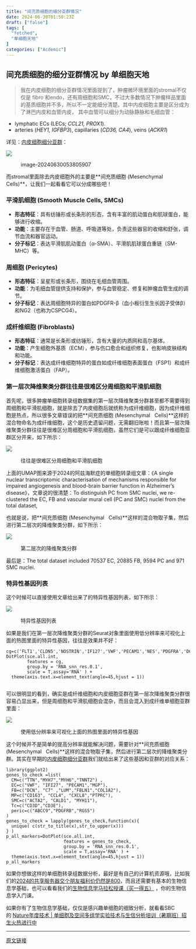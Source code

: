 ```yaml
---
title: "间充质细胞的细分亚群情况"
date: 2024-06-30T01:50:23Z
draft: ["false"]
tags: [
  "fetched",
  "单细胞天地"
]
categories: ["Acdemic"]
---
```

间充质细胞的细分亚群情况 by 单细胞天地
------
<div><section data-tool="mdnice编辑器" data-website="https://www.mdnice.com"><blockquote data-tool="mdnice编辑器"><span></span><p>我在内皮细胞的细分亚群情况里面提到了，肿瘤微环境里面的stromal不仅仅是 fibro 和endo，还有周细胞和SMC，不过大多数情况下肿瘤样品里面的基质细胞并不多，所以不一定能细分清楚。其中内皮细胞主要是区分成为了淋巴内皮和血管内皮， 其中血管可以细分为动脉静脉和毛细血管：</p></blockquote><ul data-tool="mdnice编辑器"><li><section>lymphatic ECs (LECs; <em>CCL21, PROX1</em>).</section></li><li><section>arteries (<em>HEY1, IGFBP3</em>), capillaries (<em>CD36, CA4</em>), veins (<em>ACKR1</em>)</section></li></ul><p data-tool="mdnice编辑器">详见：<a href="https://mp.weixin.qq.com/s?__biz=MzI1Njk4ODE0MQ==&amp;mid=2247508199&amp;idx=1&amp;sn=692f03da0c5ffd721bc838e4376c8bd9&amp;scene=21#wechat_redirect" data-linktype="2">内皮细胞细分亚群</a>：</p><p><img data-galleryid="" data-imgfileid="100040095" data-ratio="1.2953703703703703" data-s="300,640" data-src="https://mmbiz.qpic.cn/mmbiz_png/siaia0BDGJdjSpic1XSN4tY1j7JlyibZF8WYR4pEbPwEdtBBM2QjlcSQXFAWlyKNNElibNt3TblYSnNUYvBTOGTZ9rw/640?wx_fmt=png&amp;from=appmsg" data-type="png" data-w="1080" src="https://mmbiz.qpic.cn/mmbiz_png/siaia0BDGJdjSpic1XSN4tY1j7JlyibZF8WYR4pEbPwEdtBBM2QjlcSQXFAWlyKNNElibNt3TblYSnNUYvBTOGTZ9rw/640?wx_fmt=png&amp;from=appmsg"></p><figure data-tool="mdnice编辑器"><figcaption>image-20240630053805907</figcaption></figure><p data-tool="mdnice编辑器">而stromal里面除去内皮细胞外的主要是**间充质细胞 (Mesenchymal   Cells)**，让我们一起看看它可以分成哪些吧！</p><h3 data-tool="mdnice编辑器"><span></span><span>平滑肌细胞 (Smooth Muscle Cells, SMCs)</span><span></span></h3><ul data-tool="mdnice编辑器"><li><section><strong>形态特征</strong>：具有纺锤形或长条形的形态，含有丰富的肌动蛋白和肌球蛋白，能够进行收缩。</section></li><li><section><strong>功能</strong>：主要存在于血管、肠道、呼吸道等处，负责这些器官的收缩和舒张，调节血流和器官运动。</section></li><li><section><strong>分子标记</strong>：表达平滑肌肌动蛋白（α-SMA）、平滑肌肌球蛋白重链（SM-MHC）等。</section></li></ul><h3 data-tool="mdnice编辑器"><span></span><span>周细胞 (Pericytes)</span><span></span></h3><ul data-tool="mdnice编辑器"><li><section><strong>形态特征</strong>：呈星形或长条形，围绕在毛细血管周围。</section></li><li><section><strong>功能</strong>：为毛细血管提供支持和保护，参与血管稳定、修复和肿瘤血管生成的调节。</section></li><li><section><strong>分子标记</strong>：表达周细胞特异的蛋白如PDGFR-β（血小板衍生生长因子受体β）和NG2（也称为CSPCG4）。</section></li></ul><h3 data-tool="mdnice编辑器"><span></span><span>成纤维细胞 (Fibroblasts)</span><span></span></h3><ul data-tool="mdnice编辑器"><li><section><strong>形态特征</strong>：通常是长条形或纺锤形，含有大量的内质网和高尔基体。</section></li><li><section><strong>功能</strong>：产生细胞外基质（ECM），参与伤口愈合和组织修复，也影响皮肤结构和功能。</section></li><li><section><strong>分子标记</strong>：表达成纤维细胞特异的蛋白如成纤维细胞表面蛋白（FSP1）和成纤维细胞激活蛋白（FAP）。</section></li></ul><h3 data-tool="mdnice编辑器"><span></span><span>第一层次降维聚类分群往往是很难区分周细胞和平滑肌细胞</span><span></span></h3><p data-tool="mdnice编辑器">首先呢，很多肿瘤单细胞转录组数据集的第一层次降维聚类分群甚至都不需要得到周细胞和平滑肌细胞，就是除去了内皮细胞后就统称为成纤维细胞，因为成纤维细胞是热点，所以很多文章错误的把**间充质细胞 (Mesenchymal   Cells)**这样的混合物命名为成纤维细胞，这个是历史遗留问题，无需翻旧账啦！而且第一层次降维聚类分群往往是很难区分周细胞和平滑肌细胞，虽然它们是可以跟成纤维细胞亚群区分开来，如下所示：</p><p><img data-galleryid="" data-imgfileid="100040093" data-ratio="0.9554896142433235" data-s="300,640" data-src="https://mmbiz.qpic.cn/mmbiz_png/siaia0BDGJdjSpic1XSN4tY1j7JlyibZF8WYQO8mYBYvVmficSasLDuNlAMib3Z4VQl6lsxj1h6VvO5reLzPiazzENImw/640?wx_fmt=png&amp;from=appmsg" data-type="png" data-w="674" src="https://mmbiz.qpic.cn/mmbiz_png/siaia0BDGJdjSpic1XSN4tY1j7JlyibZF8WYQO8mYBYvVmficSasLDuNlAMib3Z4VQl6lsxj1h6VvO5reLzPiazzENImw/640?wx_fmt=png&amp;from=appmsg"></p><figure data-tool="mdnice编辑器"><figcaption>往往是很难区分周细胞和平滑肌细胞</figcaption></figure><p data-tool="mdnice编辑器">上面的UMAP图来源于2024的阿兹海默症的单细胞转录组文章：《A single nuclear transcriptomic characterisation of mechanisms responsible for impaired angiogenesis and blood-brain barrier function in Alzheimer’s disease》，文章说的很清楚：To distinguish PC from SMC nuclei, we re-clustered the EC, FB and vascular mural cell (PC and SMC) nuclei from the total dataset,</p><p data-tool="mdnice编辑器">也就是说，把**间充质细胞 (Mesenchymal   Cells)**这样的混合物取子集，然后进行第二层次的降维聚类分群，如下所示：</p><p><img data-galleryid="" data-imgfileid="100040092" data-ratio="0.9629629629629629" data-s="300,640" data-src="https://mmbiz.qpic.cn/mmbiz_png/siaia0BDGJdjSpic1XSN4tY1j7JlyibZF8WYhK6JdCMTicE6UDsYWy6Vu70Qca7F5zoYBL90iccPVoIXbcV1W1iaaNShA/640?wx_fmt=png&amp;from=appmsg" data-type="png" data-w="648" src="https://mmbiz.qpic.cn/mmbiz_png/siaia0BDGJdjSpic1XSN4tY1j7JlyibZF8WYhK6JdCMTicE6UDsYWy6Vu70Qca7F5zoYBL90iccPVoIXbcV1W1iaaNShA/640?wx_fmt=png&amp;from=appmsg"></p><figure data-tool="mdnice编辑器"><figcaption>第二层次的降维聚类分群</figcaption></figure><p data-tool="mdnice编辑器">最后是：The total dataset included 70537 EC, 20885 FB, 9594 PC and 971 SMC nuclei.</p><h3 data-tool="mdnice编辑器"><span></span><span>特异性基因列表</span><span></span></h3><p data-tool="mdnice编辑器">这个时候可以直接使用文章给出来了的特异性基因列表，如下所示：</p><p><img data-galleryid="" data-imgfileid="100040094" data-ratio="1.1646706586826348" data-s="300,640" data-src="https://mmbiz.qpic.cn/mmbiz_png/siaia0BDGJdjSpic1XSN4tY1j7JlyibZF8WYRNevmCt78OpnDzUEIwfLvGtiaqIJlfoqzFqMyQTEk8ibibKGn3xgU6o9g/640?wx_fmt=png&amp;from=appmsg" data-type="png" data-w="668" src="https://mmbiz.qpic.cn/mmbiz_png/siaia0BDGJdjSpic1XSN4tY1j7JlyibZF8WYRNevmCt78OpnDzUEIwfLvGtiaqIJlfoqzFqMyQTEk8ibibKGn3xgU6o9g/640?wx_fmt=png&amp;from=appmsg"></p><figure data-tool="mdnice编辑器"><figcaption>特异性基因列表</figcaption></figure><p data-tool="mdnice编辑器">如果是我们在第一层次降维聚类分群的Seurat对象里面使用低分辨率来可视化上面的热图里面的特异性基因，往往是效果并不好：</p><pre data-tool="mdnice编辑器"><span></span><code>cg=c(<span>'FLT1'</span>,<span>'CLDN5'</span>,<span>'NOSTRIN'</span>,<span>'IF127'</span>,<span>'VWF'</span>,<span>'PECAM1'</span>,<span>'NES'</span>,<span>'PDGFRA'</span>,<span>'DCN'</span>,<span>'COL3A1'</span>,<span>'COL5A1'</span>,<span>'COL8A2'</span>,<span>'COL12A1'</span>,<span>'MMP2'</span>,<span>'COL6A1'</span>,<span>'COL1A1'</span>,<span>'ANPEP'</span>,<span>'RGS5'</span>,<span>'GRM8'</span>,<span>'ZIC1'</span>,<span>'NR2F2'</span>,<span>'CSPG4'</span>,<span>'PDGFRB'</span>,<span>'ABCC9'</span>,<span>'S1PR3'</span>,<span>'ACTA2'</span>,<span>'TAGLN'</span>,<span>'MYLK'</span>,<span>'MYH11'</span>)<br>DotPlot(sce.all.int, <br>        features = cg,<br>        group.by = <span>'RNA_snn_res.0.1'</span>,<br>        scale = <span>T</span>,assay=<span>'RNA'</span> ) +<br>  theme(axis.text.x=element_text(angle=<span>45</span>,hjust = <span>1</span>))<br><br></code></pre><p data-tool="mdnice编辑器">可以很明显的看到，确实是成纤维细胞和内皮细胞亚群在第一层次降维聚类分群很容易凸显出来，但是周细胞和平滑肌细胞会混杂，而且会混入到成纤维单细胞亚群里面：</p><p><img data-galleryid="" data-imgfileid="100040096" data-ratio="0.625" data-s="300,640" data-src="https://mmbiz.qpic.cn/mmbiz_png/siaia0BDGJdjSpic1XSN4tY1j7JlyibZF8WYSicAPEmX8VHHaMicoqA3BE7tASI08UjldhvNXyVibV1lyoic0uKdC9lEpg/640?wx_fmt=png&amp;from=appmsg" data-type="png" data-w="1080" src="https://mmbiz.qpic.cn/mmbiz_png/siaia0BDGJdjSpic1XSN4tY1j7JlyibZF8WYSicAPEmX8VHHaMicoqA3BE7tASI08UjldhvNXyVibV1lyoic0uKdC9lEpg/640?wx_fmt=png&amp;from=appmsg"></p><figure data-tool="mdnice编辑器"><figcaption>使用低分辨率来可视化上面的热图里面的特异性基因</figcaption></figure><p data-tool="mdnice编辑器">这个时候并不是简单的提高分辨率就能解决问题，需要针对**间充质细胞 (Mesenchymal   Cells)**这样的混合物取子集，然后进行第二层次的降维聚类分群。其实在早期的<a href="https://mp.weixin.qq.com/s?__biz=MzI1Njk4ODE0MQ==&amp;mid=2247508199&amp;idx=1&amp;sn=692f03da0c5ffd721bc838e4376c8bd9&amp;scene=21#wechat_redirect" data-linktype="2">内皮细胞细分亚群</a>我们就给出来了这些基因和亚群的对应关系：</p><pre data-tool="mdnice编辑器"><span></span><code><span>library</span>(ggplot2) <br>genes_to_check =list(<br>  CM=c(<span>"TTN"</span>,<span>"MYH7"</span>,<span>"MYH6"</span>,<span>"TNNT2"</span>) ,<br>  EC=c(<span>"VWF"</span>, <span>"IFI27"</span>, <span>"PECAM1"</span>,<span>"MGP"</span>),<br>  FB=c(<span>"DCN"</span>, <span>"C7"</span> ,<span>"LUM"</span>,<span>"FBLN1"</span>,<span>"COL1A2"</span>),<br>  MP=c(<span>"CD163"</span>, <span>"CCL4"</span>, <span>"CXCL8"</span>,<span>"PTPRC"</span>),<br>  SMC=c(<span>"ACTA2"</span>, <span>"CALD1"</span>, <span>"MYH11"</span>),<br>  Tc=c(<span>"CD3D"</span>,<span>"CD3E"</span>),<br>  peric=c(<span>"ABCC9"</span>,<span>"PDGFRB"</span>,<span>"RGS5"</span>)<br>)<br>genes_to_check = lapply(genes_to_check,<span>function</span>(x){<br>  unique( c(str_to_title(x),str_to_upper(x)))<br>} )<br>p_all_markers=DotPlot(sce.all.int, <br>                      features = genes_to_check,<br>                      group.by = <span>'RNA_snn_res.0.1'</span>,<br>                      scale = <span>T</span>,assay=<span>'RNA'</span> ) +<br>  theme(axis.text.x=element_text(angle=<span>45</span>,hjust = <span>1</span>))<br>p_all_markers<br></code></pre></section><p data-tool="mdnice编辑器">如果你想做这样的单细胞转录组数据分析，最好是有自己的计算机资源哦，比如我们的<a href="https://mp.weixin.qq.com/s?__biz=MzAxMDkxODM1Ng==&amp;mid=2247528363&amp;idx=1&amp;sn=5e02f3e9b2e148191e23ebc2c0d780e7&amp;scene=21#wechat_redirect" data-linktype="2">2024的共享服务器交个朋友福利价仍然是800</a>，而且还需要有基本的生物信息学基础，也可以看看我们的<a href="http://mp.weixin.qq.com/s?__biz=MzAxMDkxODM1Ng==&amp;mid=2247530001&amp;idx=1&amp;sn=676dcf224f9be23b288189775292aeeb&amp;chksm=9b4b36aaac3cbfbc3e3bb0865bd789d5093e3a643f3f345332995f707b7f209ae924e9e9529e&amp;scene=21#wechat_redirect" data-linktype="2">生物信息学马拉松授课（买一得五）</a> ，你的生物信息学入门课。</p><p data-tool="mdnice编辑器">如果你有了生物信息学基础，仅仅是感兴趣单细胞的细致分析，就看看SBC的 <a href="https://mp.weixin.qq.com/s?__biz=MzAxMDkxODM1Ng==&amp;mid=2247531593&amp;idx=1&amp;sn=83cf709e48a8cc2de5cebeadd138659b&amp;scene=21#wechat_redirect" data-linktype="2">Nature年度技术 | 单细胞及空间多组学实验技术与生信分析培训（暑期班）招生火热进行中</a></p><p><mp-style-type data-value="3"></mp-style-type></p></div>  
<hr>
<a href="https://mp.weixin.qq.com/s/rgpNhIF1isRlfXtwHoSv_A",target="_blank" rel="noopener noreferrer">原文链接</a>
